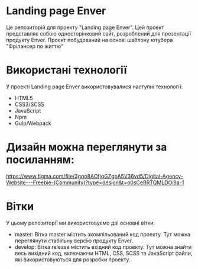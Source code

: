 # Landing page Enver
Це репозиторій для проекту "Landing page Enver". Цей проект представляє собою односторінковий сайт, розроблений для презентації продукту Enver.
Проект побудований на основі шаблону ютубера "Фрілансер по життю"

# Використані технології
У проекті Landing page Enver використовувалися наступні технології:
  - HTML5
  - CSS3/SCSS
  - JavaScript
  - Npm
  - Gulp/Webpack

# Дизайн можна переглянути за посиланням:
  https://www.figma.com/file/3gqo8AOfjqGZgbA5V36vd5/Digital-Agency-Website---Freebie-(Community)?type=design&t=o0sCeRRTQMLDOi9a-1
  
# Вітки
У цьому репозиторії ми використовуємо дві основні вітки:
  - master: Вітка master містить зкомпільований код проекту. Тут можна переглянути стабільну версію продукту Enver.
  - develop: Вітка release містить вхідний код проекту. Тут можна знайти весь вихідний код, включаючи HTML, CSS, SCSS та JavaScript файли, які використовуються для розробки проекту.
